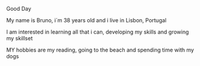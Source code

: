 Good Day

My name is Bruno, i´m 38 years old and i live in Lisbon, Portugal

I am interested in learning all that i can, developing my skills and growing my skillset 

MY hobbies are my reading, going to the beach and spending time with my dogs

